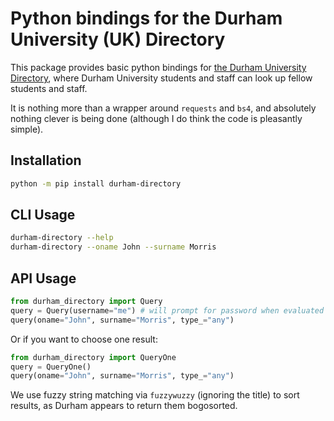 # Python bindings for the Durham University (UK) Directory

This package provides basic python bindings for [the Durham University
Directory](https://dur.ac.uk/directory/password), where Durham University
students and staff can look up fellow students and staff.

It is nothing more than a wrapper around `requests` and `bs4`, and absolutely
nothing clever is being done (although I do think the code is pleasantly
simple).

## Installation

```bash
python -m pip install durham-directory
```

## CLI Usage

```bash
durham-directory --help
durham-directory --oname John --surname Morris
```

## API Usage

```python
from durham_directory import Query
query = Query(username="me") # will prompt for password when evaluated
query(oname="John", surname="Morris", type_="any")
```

Or if you want to choose one result:

```python
from durham_directory import QueryOne
query = QueryOne()
query(oname="John", surname="Morris", type_="any")
```

We use fuzzy string matching via `fuzzywuzzy` (ignoring the title) to sort
results, as Durham appears to return them bogosorted.
